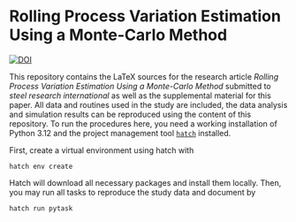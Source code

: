 # Rolling Process Variation Estimation Using a Monte-Carlo Method

[![DOI](https://zenodo.org/badge/624275351.svg)](https://doi.org/10.5281/zenodo.13960836)

This repository contains the LaTeX sources for the research article *Rolling Process Variation Estimation Using a Monte-Carlo Method* submitted to *steel research international* as well as the supplemental material for this paper.
All data and routines used in the study are included, the data analysis and simulation results can be reproduced using the content of this repository.
To run the procedures here, you need a working installation of Python 3.12 and the project management tool [`hatch`](https://hatch.pypa.io) installed.

First, create a virtual environment using hatch with

```shell
hatch env create
```

Hatch will download all necessary packages and install them locally. Then, you may run all tasks to reproduce the study data and document by

```shell
hatch run pytask
```